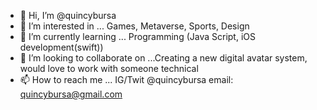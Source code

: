 - 👋 Hi, I’m @quincybursa
- 👀 I’m interested in ... Games, Metaverse, Sports, Design
- 🌱 I’m currently learning ... Programming (Java Script, iOS development(swift))
- 💞️ I’m looking to collaborate on ...Creating a new digital avatar system, would love to work with someone technical
- 📫 How to reach me ... IG/Twit @quincybursa email: quincybursa@gmail.com

<!---
quincybursa/quincybursa is a ✨ special ✨ repository because its `README.md` (this file) appears on your GitHub profile.
You can click the Preview link to take a look at your changes.
--->
